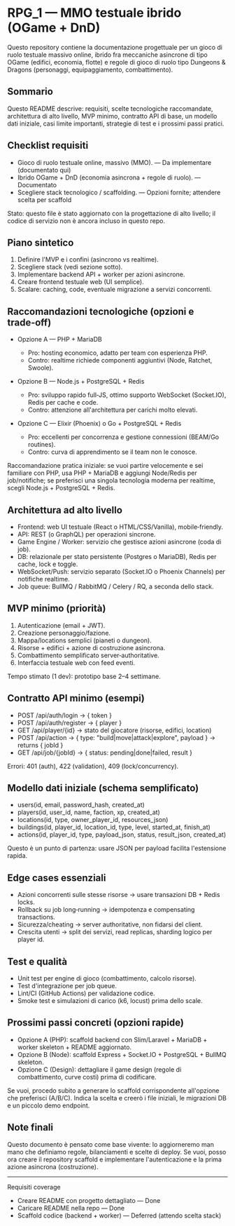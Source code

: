 # RPG_1 — MMO testuale ibrido (OGame + DnD)

Questo repository contiene la documentazione progettuale per un gioco di ruolo testuale massivo online, ibrido fra meccaniche asincrone di tipo OGame (edifici, economia, flotte) e regole di gioco di ruolo tipo Dungeons & Dragons (personaggi, equipaggiamento, combattimento).

## Sommario

Questo README descrive: requisiti, scelte tecnologiche raccomandate, architettura di alto livello, MVP minimo, contratto API di base, un modello dati iniziale, casi limite importanti, strategie di test e i prossimi passi pratici.

## Checklist requisiti
- Gioco di ruolo testuale online, massivo (MMO). — Da implementare (documentato qui)
- Ibrido OGame + DnD (economia asincrona + regole di ruolo). — Documentato
- Scegliere stack tecnologico / scaffolding. — Opzioni fornite; attendere scelta per scaffold

Stato: questo file è stato aggiornato con la progettazione di alto livello; il codice di servizio non è ancora incluso in questo repo.

## Piano sintetico

1. Definire l'MVP e i confini (asincrono vs realtime).
2. Scegliere stack (vedi sezione sotto).
3. Implementare backend API + worker per azioni asincrone.
4. Creare frontend testuale web (UI semplice).
5. Scalare: caching, code, eventuale migrazione a servizi concorrenti.

## Raccomandazioni tecnologiche (opzioni e trade‑off)

- Opzione A — PHP + MariaDB
  - Pro: hosting economico, adatto per team con esperienza PHP.
  - Contro: realtime richiede componenti aggiuntivi (Node, Ratchet, Swoole).

- Opzione B — Node.js + PostgreSQL + Redis
  - Pro: sviluppo rapido full‑JS, ottimo supporto WebSocket (Socket.IO), Redis per cache e code.
  - Contro: attenzione all'architettura per carichi molto elevati.

- Opzione C — Elixir (Phoenix) o Go + PostgreSQL + Redis
  - Pro: eccellenti per concorrenza e gestione connessioni (BEAM/Go routines).
  - Contro: curva di apprendimento se il team non le conosce.

Raccomandazione pratica iniziale: se vuoi partire velocemente e sei familiare con PHP, usa PHP + MariaDB e aggiungi Node/Redis per job/notifiche; se preferisci una singola tecnologia moderna per realtime, scegli Node.js + PostgreSQL + Redis.

## Architettura ad alto livello

- Frontend: web UI testuale (React o HTML/CSS/Vanilla), mobile‑friendly.
- API: REST (o GraphQL) per operazioni sincrone.
- Game Engine / Worker: servizio che gestisce azioni asincrone (coda di job).
- DB: relazionale per stato persistente (Postgres o MariaDB), Redis per cache, lock e toggle.
- WebSocket/Push: servizio separato (Socket.IO o Phoenix Channels) per notifiche realtime.
- Job queue: BullMQ / RabbitMQ / Celery / RQ, a seconda dello stack.

## MVP minimo (priorità)

1. Autenticazione (email + JWT).
2. Creazione personaggio/fazione.
3. Mappa/locations semplici (pianeti o dungeon).
4. Risorse + edifici + azione di costruzione asincrona.
5. Combattimento semplificato server‑authoritative.
6. Interfaccia testuale web con feed eventi.

Tempo stimato (1 dev): prototipo base 2–4 settimane.

## Contratto API minimo (esempi)

- POST /api/auth/login -> { token }
- POST /api/auth/register -> { player }
- GET /api/player/{id} -> stato del giocatore (risorse, edifici, location)
- POST /api/action -> { type: "build|move|attack|explore", payload } -> returns { jobId }
- GET /api/job/{jobId} -> { status: pending|done|failed, result }

Errori: 401 (auth), 422 (validation), 409 (lock/concurrency).

## Modello dati iniziale (schema semplificato)

- users(id, email, password_hash, created_at)
- players(id, user_id, name, faction, xp, created_at)
- locations(id, type, owner_player_id, resources_json)
- buildings(id, player_id, location_id, type, level, started_at, finish_at)
- actions(id, player_id, type, payload_json, status, result_json, created_at)

Questo è un punto di partenza: usare JSON per payload facilita l'estensione rapida.

## Edge cases essenziali

- Azioni concorrenti sulle stesse risorse -> usare transazioni DB + Redis locks.
- Rollback su job long‑running -> idempotenza e compensating transactions.
- Sicurezza/cheating -> server authoritative, non fidarsi del client.
- Crescita utenti -> split dei servizi, read replicas, sharding logico per player id.

## Test e qualità

- Unit test per engine di gioco (combattimento, calcolo risorse).
- Test d'integrazione per job queue.
- Lint/CI (GitHub Actions) per validazione codice.
- Smoke test e simulazioni di carico (k6, locust) prima dello scale.

## Prossimi passi concreti (opzioni rapide)

- Opzione A (PHP): scaffold backend con Slim/Laravel + MariaDB + worker skeleton + README aggiornato.
- Opzione B (Node): scaffold Express + Socket.IO + PostgreSQL + BullMQ skeleton.
- Opzione C (Design): dettagliare il game design (regole di combattimento, curve costi) prima di codificare.

Se vuoi, procedo subito a generare lo scaffold corrispondente all'opzione che preferisci (A/B/C). Indica la scelta e creerò i file iniziali, le migrazioni DB e un piccolo demo endpoint.

## Note finali

Questo documento è pensato come base vivente: lo aggiorneremo man mano che definiamo regole, bilanciamenti e scelte di deploy. Se vuoi, posso ora creare il repository scaffold e implementare l'autenticazione e la prima azione asincrona (costruzione).

---

Requisiti coverage
- Creare README con progetto dettagliato — Done
- Caricare README nella repo — Done
- Scaffold codice (backend + worker) — Deferred (attendo scelta stack)
